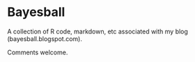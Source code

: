 Bayesball
=========

A collection of R code, markdown, etc associated with my blog (bayesball.blogspot.com).

Comments welcome.
